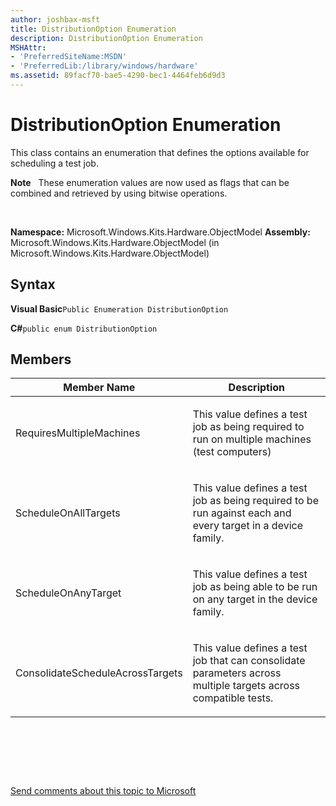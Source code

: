 ```yaml
---
author: joshbax-msft
title: DistributionOption Enumeration
description: DistributionOption Enumeration
MSHAttr:
- 'PreferredSiteName:MSDN'
- 'PreferredLib:/library/windows/hardware'
ms.assetid: 89facf70-bae5-4290-bec1-4464feb6d9d3
---
```


# DistributionOption Enumeration


This class contains an enumeration that defines the options available for scheduling a test job.

**Note**  
These enumeration values are now used as flags that can be combined and retrieved by using bitwise operations.

 

**Namespace:** Microsoft.Windows.Kits.Hardware.ObjectModel **Assembly:** Microsoft.Windows.Kits.Hardware.ObjectModel (in Microsoft.Windows.Kits.Hardware.ObjectModel)

## Syntax


**Visual Basic**`Public Enumeration DistributionOption`

**C#**`public enum DistributionOption`

## Members


<table>
<colgroup>
<col width="50%" />
<col width="50%" />
</colgroup>
<thead>
<tr class="header">
<th>Member Name</th>
<th>Description</th>
</tr>
</thead>
<tbody>
<tr class="odd">
<td><p>RequiresMultipleMachines</p></td>
<td><p>This value defines a test job as being required to run on multiple machines (test computers)</p></td>
</tr>
<tr class="even">
<td><p>ScheduleOnAllTargets</p></td>
<td><p>This value defines a test job as being required to be run against each and every target in a device family.</p></td>
</tr>
<tr class="odd">
<td><p>ScheduleOnAnyTarget</p></td>
<td><p>This value defines a test job as being able to be run on any target in the device family.</p></td>
</tr>
<tr class="even">
<td><p>ConsolidateScheduleAcrossTargets</p></td>
<td><p>This value defines a test job that can consolidate parameters across multiple targets across compatible tests.</p></td>
</tr>
</tbody>
</table>

 

 

 

[Send comments about this topic to Microsoft](mailto:wsddocfb@microsoft.com?subject=Documentation%20feedback%20%5Bp_hck\p_hck%5D:%20DistributionOption%20Enumeration%20%20RELEASE:%20%284/27/2016%29&body=%0A%0APRIVACY%20STATEMENT%0A%0AWe%20use%20your%20feedback%20to%20improve%20the%20documentation.%20We%20don't%20use%20your%20email%20address%20for%20any%20other%20purpose,%20and%20we'll%20remove%20your%20email%20address%20from%20our%20system%20after%20the%20issue%20that%20you're%20reporting%20is%20fixed.%20While%20we're%20working%20to%20fix%20this%20issue,%20we%20might%20send%20you%20an%20email%20message%20to%20ask%20for%20more%20info.%20Later,%20we%20might%20also%20send%20you%20an%20email%20message%20to%20let%20you%20know%20that%20we've%20addressed%20your%20feedback.%0A%0AFor%20more%20info%20about%20Microsoft's%20privacy%20policy,%20see%20http://privacy.microsoft.com/default.aspx. "Send comments about this topic to Microsoft")




